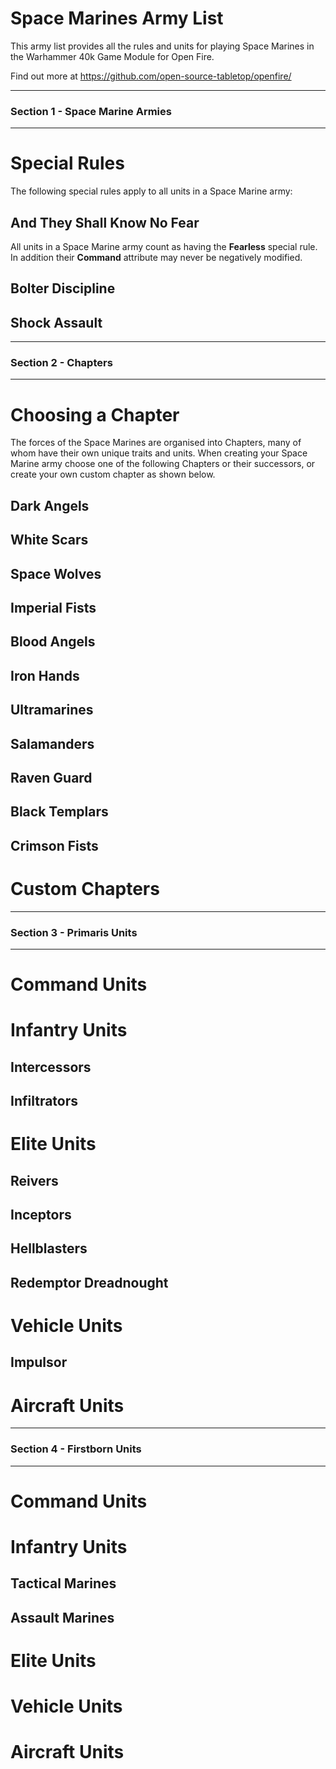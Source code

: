 # Space Marines Army List

This army list provides all the rules and units for playing Space Marines in the Warhammer 40k Game Module for Open Fire.

Find out more at https://github.com/open-source-tabletop/openfire/

---
### **Section 1 - Space Marine Armies**
---

# Special Rules

The following special rules apply to all units in a Space Marine army:

## And They Shall Know No Fear

All units in a Space Marine army count as having the **Fearless** special rule. In addition their **Command** attribute may never be negatively modified.

## Bolter Discipline

## Shock Assault

---
### **Section 2 - Chapters**
---

# Choosing a Chapter

The forces of the Space Marines are organised into Chapters, many of whom have their own unique traits and units. When creating your Space Marine army choose one of the following Chapters or their successors, or create your own custom chapter as shown below.

## Dark Angels

## White Scars

## Space Wolves

## Imperial Fists

## Blood Angels

## Iron Hands

## Ultramarines

## Salamanders

## Raven Guard

## Black Templars

## Crimson Fists

# Custom Chapters

---
### **Section 3 - Primaris Units**
---

# Command Units

# Infantry Units

## Intercessors

## Infiltrators

# Elite Units

## Reivers

## Inceptors

## Hellblasters

## Redemptor Dreadnought

# Vehicle Units

## Impulsor

# Aircraft Units

---
### **Section 4 - Firstborn Units**
---

# Command Units

# Infantry Units

## Tactical Marines

## Assault Marines

# Elite Units

##

# Vehicle Units

# Aircraft Units

